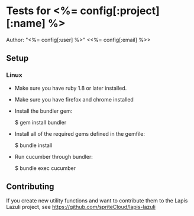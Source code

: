 # Tests for <%= config[:project][:name] %>

Author: "<%= config[:user] %>" <<%= config[:email] %>>

## Setup

### Linux

- Make sure you have ruby 1.8 or later installed.
- Make sure you have firefox and chrome installed
- Install the bundler gem:

    $ gem install bundler

- Install all of the required gems defined in the gemfile:

    $ bundle install

- Run cucumber through bundler:

    $ bundle exec cucumber


## Contributing

If you create new utility functions and want to contribute them to the Lapis
Lazuli project, see https://github.com/spriteCloud/lapis-lazuli
